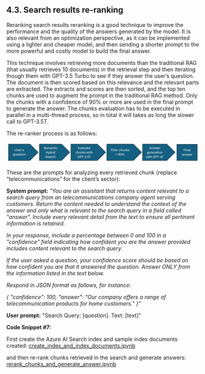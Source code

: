 ## 4.3. Search results re-ranking

Reranking search results reranking is a good technique to improve the performance and the quality of the answers generated by the model. It is also relevant from an optimization perspective, as it can be implemented using a lighter and cheaper model, and then sending a shorter prompt to the more powerful and costly model to build the final answer.

This technique involves retrieving more documents than the traditional RAG (that usually retrieves 10 documents) in the retrieval step and then iterating though them with GPT-3.5 Turbo to see if they answer the user’s question. The document is then scored based on this relevance and the relevant parts are extracted. The extracts and scores are then sorted, and the top ten chunks are used to augment the prompt in the traditional RAG method. Only the chunks with a confidence of 90% or more are used in the final prompt to generate the answer. The chunks evaluation has to be executed in parallel in a multi-thread process, so in total it will takes as long the slower call to GPT-3.5T.

The re-ranker process is as follows:

<img src="./images/re-ranker.png" alt="Re-Ranker Process"/>

These are the prompts for analyzing every retrieved chunk (replace “telecommunications” for the client’s sector):

**System prompt:** _"You are an assistant that returns content relevant to a search query from an telecommunications company agent serving customers._
_Return the content needed to understand the context of the answer and only what is relevant to the search query in a field called "answer". Include every relevant detail from the text to ensure all pertinent information is retained._

_In your response, include a percentage between 0 and 100 in a "confidence" field indicating how confident you are the answer provided includes content relevant to the search query._

_If the user asked a question, your confidence score should be based on how confident you are that it answered the question. Answer ONLY from the information listed in the text below._

_Respond in JSON format as follows, for instance:_

_{_
_"confidence": 100,_
_"answer": "Our company offers a range of telecommunication products for home customers."_
_}"_

**User prompt:** "Search Query: \[question\]. Text: \[text\]"

**Code Snippet #7:**

First create the Azure AI Search index and sample index documents created: [create_index_and_index_documents.ipynb](../create-index-and-index-documents/create_index_and_index_documents.ipynb)

and then re-rank chunks retrieved in the search and generate answers: [rerank_chunks_and_generate_answer.ipynb](./rerank_chunks_and_generate_answer.ipynb)
